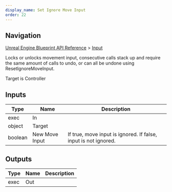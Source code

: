 ```yaml
---
display_name: Set Ignore Move Input
order: 22
---
```

## Navigation

[Unreal Engine Blueprint API Reference](https://dev.epicgames.com/documentation/en-us/unreal-engine/BlueprintAPI) > [Input](https://dev.epicgames.com/documentation/en-us/unreal-engine/BlueprintAPI/Input)

Locks or unlocks movement input, consecutive calls stack up and require the same amount of calls to undo, or can all be undone using ResetIgnoreMoveInput.

Target is Controller

## Inputs

| Type | Name | Description |
| --- | --- | --- |
| exec | In |  |
| object | Target |  |
| boolean | New Move Input | If true, move input is ignored. If false, input is not ignored. |

## Outputs

| Type | Name | Description |
| --- | --- | --- |
| exec | Out |  |

